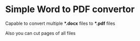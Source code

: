 # Simple Word to PDF convertor

Capable to convert multiple **\*.docx** files to **\*.pdf** files

Also you can cut pages of all files
